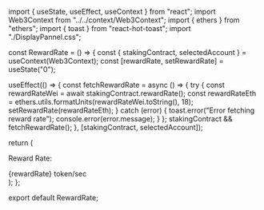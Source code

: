 import { useState, useEffect, useContext } from "react";
import Web3Context from "../../context/Web3Context";
import { ethers } from "ethers";
import { toast } from "react-hot-toast";
import "./DisplayPannel.css";

const RewardRate = () => {
  const { stakingContract, selectedAccount } = useContext(Web3Context);
  const [rewardRate, setRewardRate] = useState("0");

  useEffect(() => {
    const fetchRewardRate = async () => {
      try {
        const rewardRateWei = await stakingContract.rewardRate();
        const rewardRateEth = ethers.utils.formatUnits(rewardRateWei.toString(), 18);
        setRewardRate(rewardRateEth);
      } catch (error) {
        toast.error("Error fetching reward rate");
        console.error(error.message);
      }
    };
    stakingContract && fetchRewardRate();
  }, [stakingContract, selectedAccount]);

  return (
    <div className="reward-rate">
      <p>Reward Rate:</p>
      <span>{rewardRate} token/sec </span>
    </div>
  );
};

export default RewardRate;